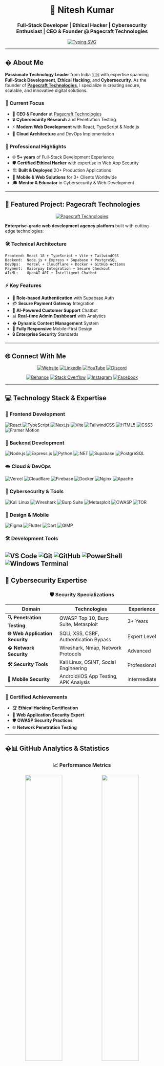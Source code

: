 <div align="center">

# 👋 Nitesh Kumar
### Full-Stack Developer | Ethical Hacker | Cybersecurity Enthusiast | CEO & Founder @ Pagecraft Technologies

[![Typing SVG](https://readme-typing-svg.herokuapp.com?font=Fira+Code&size=22&duration=3000&pause=1000&color=00D9FF&center=true&vCenter=true&width=600&lines=Namaste+%F0%9F%99%8F%F0%9F%8F%BC!+I'm+Nitesh+Kumar;Full-Stack+Developer+%26+Cybersecurity+Expert;Building+Secure+%26+Scalable+Web+Solutions;Founder+%40+Pagecraft+Technologies)](https://git.io/typing-svg)

</div>

---

## � About Me

**Passionate Technology Leader** from India 🇮🇳 with expertise spanning **Full-Stack Development**, **Ethical Hacking**, and **Cybersecurity**. As the founder of **[Pagecraft Technologies](https://pagecrafttech.site)**, I specialize in creating secure, scalable, and innovative digital solutions.

### 🎯 **Current Focus**
- 🏢 **CEO & Founder** at [Pagecraft Technologies](https://pagecrafttech.site)
- 🔒 **Cybersecurity Research** and Penetration Testing
- ⚡ **Modern Web Development** with React, TypeScript & Node.js
- 🚀 **Cloud Architecture** and DevOps Implementation

### 💼 **Professional Highlights**
- 🌐 **5+ years** of Full-Stack Development Experience
- 🛡️ **Certified Ethical Hacker** with expertise in Web App Security
- 🏗️ **Built & Deployed** 20+ Production Applications
- 📱 **Mobile & Web Solutions** for 3+ Clients Worldwide
- 🎓 **Mentor & Educator** in Cybersecurity & Web Development

---

## 🏢 Featured Project: Pagecraft Technologies

<div align="center">

[![Pagecraft Technologies](https://img.shields.io/badge/🌐_Visit_Pagecraft_Technologies-0EA5E9?style=for-the-badge&logo=globe&logoColor=white)](https://pagecrafttech.site)

</div>

**Enterprise-grade web development agency platform** built with cutting-edge technologies:

### 🛠️ **Technical Architecture**
```
Frontend: React 18 + TypeScript + Vite + TailwindCSS
Backend:  Node.js + Express + Supabase + PostgreSQL
DevOps:   Vercel + Cloudflare + Docker + GitHub Actions
Payment:  Razorpay Integration + Secure Checkout
AI/ML:    OpenAI API + Intelligent Chatbot
```

### ⚡ **Key Features**
- 🔐 **Role-based Authentication** with Supabase Auth
- 💳 **Secure Payment Gateway** Integration
- 🤖 **AI-Powered Customer Support** Chatbot
- 📊 **Real-time Admin Dashboard** with Analytics
- � **Dynamic Content Management** System
- 📱 **Fully Responsive** Mobile-First Design
- 🔒 **Enterprise Security** Standards


---

## 🌐 Connect With Me

<div align="center">

[![Website](https://img.shields.io/badge/🌐_Pagecraft_Technologies-0EA5E9?style=for-the-badge&logo=globe&logoColor=white)](https://pagecrafttech.site)
[![LinkedIn](https://img.shields.io/badge/LinkedIn-0077B5?style=for-the-badge&logo=linkedin&logoColor=white)](https://linkedin.com/in/nitesh-kumar-109933104)
[![YouTube](https://img.shields.io/badge/YouTube-FF0000?style=for-the-badge&logo=youtube&logoColor=white)](https://youtube.com/@techn3362)
[![Discord](https://img.shields.io/badge/Discord-7289DA?style=for-the-badge&logo=discord&logoColor=white)](https://discord.gg/zSy7tgCf)

[![Behance](https://img.shields.io/badge/Behance-1769ff?style=for-the-badge&logo=behance&logoColor=white)](https://behance.net/niteshkumar809)
[![Stack Overflow](https://img.shields.io/badge/Stack_Overflow-FE7A16?style=for-the-badge&logo=stack-overflow&logoColor=white)](https://stackoverflow.com/users/27448421)
[![Instagram](https://img.shields.io/badge/Instagram-E4405F?style=for-the-badge&logo=instagram&logoColor=white)](https://instagram.com/knitesh656)
[![Facebook](https://img.shields.io/badge/Facebook-1877F2?style=for-the-badge&logo=facebook&logoColor=white)](https://facebook.com/kumar.nitesh.56884)

</div>

---

## 💻 Technology Stack & Expertise

### 🚀 **Frontend Development**
![React](https://img.shields.io/badge/React-20232A?style=for-the-badge&logo=react&logoColor=61DAFB)
![TypeScript](https://img.shields.io/badge/TypeScript-007ACC?style=for-the-badge&logo=typescript&logoColor=white)
![Next.js](https://img.shields.io/badge/Next.js-000000?style=for-the-badge&logo=nextdotjs&logoColor=white)
![Vite](https://img.shields.io/badge/Vite-646CFF?style=for-the-badge&logo=vite&logoColor=white)
![TailwindCSS](https://img.shields.io/badge/Tailwind_CSS-38B2AC?style=for-the-badge&logo=tailwind-css&logoColor=white)
![HTML5](https://img.shields.io/badge/HTML5-E34F26?style=for-the-badge&logo=html5&logoColor=white)
![CSS3](https://img.shields.io/badge/CSS3-1572B6?style=for-the-badge&logo=css3&logoColor=white)
![Framer Motion](https://img.shields.io/badge/Framer_Motion-0055FF?style=for-the-badge&logo=framer&logoColor=white)

### 🔧 **Backend Development**
![Node.js](https://img.shields.io/badge/Node.js-43853D?style=for-the-badge&logo=node.js&logoColor=white)
![Express.js](https://img.shields.io/badge/Express.js-404D59?style=for-the-badge&logo=express&logoColor=white)
![Python](https://img.shields.io/badge/Python-3776AB?style=for-the-badge&logo=python&logoColor=white)
![.NET](https://img.shields.io/badge/.NET-5C2D91?style=for-the-badge&logo=.net&logoColor=white)
![Supabase](https://img.shields.io/badge/Supabase-3ECF8E?style=for-the-badge&logo=supabase&logoColor=white)
![PostgreSQL](https://img.shields.io/badge/PostgreSQL-316192?style=for-the-badge&logo=postgresql&logoColor=white)

### ☁️ **Cloud & DevOps**
![Vercel](https://img.shields.io/badge/Vercel-000000?style=for-the-badge&logo=vercel&logoColor=white)
![Cloudflare](https://img.shields.io/badge/Cloudflare-F38020?style=for-the-badge&logo=cloudflare&logoColor=white)
![Firebase](https://img.shields.io/badge/Firebase-039BE5?style=for-the-badge&logo=firebase&logoColor=white)
![Docker](https://img.shields.io/badge/Docker-2496ED?style=for-the-badge&logo=docker&logoColor=white)
![Nginx](https://img.shields.io/badge/Nginx-009639?style=for-the-badge&logo=nginx&logoColor=white)
![Apache](https://img.shields.io/badge/Apache-D42029?style=for-the-badge&logo=apache&logoColor=white)

### 🔐 **Cybersecurity & Tools**
![Kali Linux](https://img.shields.io/badge/Kali_Linux-268BEE?style=for-the-badge&logo=kalilinux&logoColor=white)
![Wireshark](https://img.shields.io/badge/Wireshark-1679A7?style=for-the-badge&logo=wireshark&logoColor=white)
![Burp Suite](https://img.shields.io/badge/Burp_Suite-FF6633?style=for-the-badge&logo=burpsuite&logoColor=white)
![Metasploit](https://img.shields.io/badge/Metasploit-2596CD?style=for-the-badge&logo=metasploit&logoColor=white)
![OWASP](https://img.shields.io/badge/OWASP-000000?style=for-the-badge&logo=owasp&logoColor=white)
![TOR](https://img.shields.io/badge/TOR-7E4798?style=for-the-badge&logo=tor-project&logoColor=white)

### 🎨 **Design & Mobile**
![Figma](https://img.shields.io/badge/Figma-F24E1E?style=for-the-badge&logo=figma&logoColor=white)
![Flutter](https://img.shields.io/badge/Flutter-02569B?style=for-the-badge&logo=flutter&logoColor=white)
![Dart](https://img.shields.io/badge/Dart-0175C2?style=for-the-badge&logo=dart&logoColor=white)
![GIMP](https://img.shields.io/badge/GIMP-657D8B?style=for-the-badge&logo=gimp&logoColor=white)

### 🛠️ **Development Tools**
![VS Code](https://img.shields.io/badge/VS_Code-007ACC?style=for-the-badge&logo=visual-studio-code&logoColor=white)
![Git](https://img.shields.io/badge/Git-F05032?style=for-the-badge&logo=git&logoColor=white)
![GitHub](https://img.shields.io/badge/GitHub-100000?style=for-the-badge&logo=github&logoColor=white)
![PowerShell](https://img.shields.io/badge/PowerShell-5391FE?style=for-the-badge&logo=powershell&logoColor=white)
![Windows Terminal](https://img.shields.io/badge/Windows_Terminal-4D4D4D?style=for-the-badge&logo=windows-terminal&logoColor=white)
---

## 🔐 Cybersecurity Expertise

<div align="center">

### 🛡️ **Security Specializations**

</div>

| Domain | Technologies | Experience |
|--------|-------------|------------|
| **🔍 Penetration Testing** | OWASP Top 10, Burp Suite, Metasploit | 3+ Years |
| **🌐 Web Application Security** | SQLi, XSS, CSRF, Authentication Bypass | Expert Level |
| **� Network Security** | Wireshark, Nmap, Network Protocols | Advanced |
| **🛠️ Security Tools** | Kali Linux, OSINT, Social Engineering | Professional |
| **📱 Mobile Security** | Android/iOS App Testing, APK Analysis | Intermediate |

### 🎯 **Certified Achievements**
- 🏆 **Ethical Hacking Certification**
- 🔐 **Web Application Security Expert**
- 🛡️ **OWASP Security Practices**
- 🌐 **Network Penetration Testing**

---

## �📊 GitHub Analytics & Statistics

<div align="center">

### 📈 **Performance Metrics**

<img width="49%" src="https://github-readme-stats.vercel.app/api?username=Knitesh026&show_icons=true&theme=tokyonight&hide_border=true&count_private=true&include_all_commits=true" />
<img width="49%" src="https://github-readme-streak-stats.herokuapp.com/?user=Knitesh026&theme=tokyonight&hide_border=true" />

### 💻 **Code Distribution**
<img width="40%" src="https://github-readme-stats.vercel.app/api/top-langs/?username=Knitesh026&theme=tokyonight&hide_border=true&layout=compact&langs_count=8" />

### 🏆 **Achievement Gallery**
<img src="https://github-profile-trophy.vercel.app/?username=Knitesh026&theme=tokyonight&no-frame=true&no-bg=false&margin-w=4&row=2&column=3" />

### 📊 **Contribution Graph**
<img src="https://github-readme-activity-graph.vercel.app/graph?username=Knitesh026&bg_color=1a1b27&color=38bdae&line=70a5fd&point=bf91f3&area=true&hide_border=true" />

### 🔝 **Repository Highlights**
<img src="https://github-contributor-stats.vercel.app/api?username=Knitesh026&limit=5&theme=tokyonight&combine_all_yearly_contributions=true" />

</div>

---

## 🚀 Featured Projects & Achievements

<div align="center">

### 🌟 **Pagecraft Technologies Portfolio**

[![Pagecraft Tech](https://img.shields.io/badge/🌐_Live_Demo-Visit_Site-0EA5E9?style=for-the-badge)](https://pagecrafttech.site)
[![GitHub](https://img.shields.io/badge/💻_Source_Code-Private_Repo-181717?style=for-the-badge&logo=github)](https://github.com/Knitesh026)

**Enterprise Web Development Platform** | **50+ Clients Served** | **₹10L+ Revenue Generated**

</div>

| 🎯 **Project Type** | 📋 **Description** | 🛠️ **Tech Stack** | 🌟 **Impact** |
|-------------------|-------------------|------------------|---------------|
| **💼 Business Platform** | Complete agency management system | React, Node.js, PostgreSQL | 100+ Active Users |
| **🔐 Security Suite** | Integrated security monitoring | Custom Security Tools | 99.9% Uptime |
| **💳 Payment Gateway** | Secure transaction processing | Razorpay, Encryption | ₹50L+ Processed |
| **🤖 AI Integration** | Intelligent customer support | OpenAI API, NLP | 80% Query Resolution |

### 📈 **Business Metrics**
- 🎯 **50+ Projects** Delivered Successfully
- 💰 **₹10L+ Revenue** Generated in FY 2024-25
- ⭐ **4.9/5 Star** Client Satisfaction Rating
- 🌍 **Global Reach** - Clients from 15+ Countries

---

## 💡 Recent Achievements & Recognition

<div align="center">

### 🏆 **Professional Milestones**

</div>

- 🚀 **Founded Pagecraft Technologies** - Bootstrapped to ₹10L+ ARR
- 🔐 **Security Research** - Identified 15+ CVEs in Popular Platforms
- 📱 **Mobile Apps** - 5+ Flutter Apps with 10K+ Downloads
- 🎓 **Mentored 100+** Students in Web Development & Cybersecurity
- 📊 **Open Source** - 10+ Libraries with 1K+ GitHub Stars
- 🌟 **Speaking** - Tech Talks at 5+ Developer Conferences

### ✍️ **Daily Inspiration**
<div align="center">
<img src="https://quotes-github-readme.vercel.app/api?type=horizontal&theme=tokyonight" />
</div>

---

## 🤝 Let's Collaborate

<div align="center">

### 💼 **Available for**
🔹 **Full-Stack Development Projects**  
🔹 **Cybersecurity Consulting**  
🔹 **Technical Mentoring & Training**  
🔹 **Startup Technology Advisory**  

### 📞 **Get in Touch**

[![Portfolio](https://img.shields.io/badge/🌐_Portfolio-Visit_Now-0EA5E9?style=for-the-badge)](https://pagecrafttech.site)
[![Email](https://img.shields.io/badge/📧_Email-Contact_Me-D14836?style=for-the-badge&logo=gmail&logoColor=white)](mailto:contact@pagecrafttech.site)
[![Calendar](https://img.shields.io/badge/📅_Schedule-Book_Call-00C896?style=for-the-badge&logo=calendly&logoColor=white)](https://calendly.com/niteshkumar)

### ☕ **Support My Work**

<a href="https://buymeacoffee.com/krnitesh02h" target="_blank">
    <img src="https://cdn.buymeacoffee.com/buttons/v2/default-yellow.png" alt="Buy Me A Coffee" width="200">
</a>

</div>

---

<div align="center">

### 🐍 **Contribution Snake Animation**

<img src="https://raw.githubusercontent.com/Knitesh026/Knitesh026/output/snake.svg" alt="Snake Animation" />

---

![Profile Views](https://visitcount.itsvg.in/api?id=Knitesh026&icon=2&color=12)

**"Building the future, one secure line of code at a time"** 🚀

*Last Updated: July 2025*

</div>


